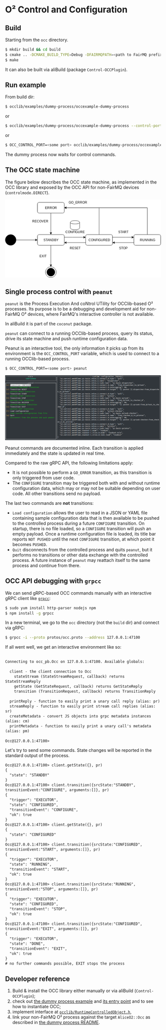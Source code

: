 # O² Control and Configuration

## Build
Starting from the `occ` directory.

```bash
$ mkdir build && cd build
$ cmake .. -DCMAKE_BUILD_TYPE=Debug -DFAIRMQPATH=<path to FairMQ prefix> -DFAIRLOGGERPATH=<path to FairLogger prefix>
$ make
```

It can also be built via aliBuild (package `Control-OCCPlugin`).

## Run example
From build dir:
```bash
$ occlib/examples/dummy-process/occexample-dummy-process
```
or
```bash
$ occlib/examples/dummy-process/occexample-dummy-process --control-port <some port>
```
or
```bash
$ OCC_CONTROL_PORT=<some port> occlib/examples/dummy-process/occexample-dummy-process
```

The dummy process now waits for control commands.

## The OCC state machine

The figure below describes the OCC state machine, as implemented in the OCC library and exposed
by the OCC API for non-FairMQ devices (`controlmode.DIRECT`).

![The OCC state machine](OCCStateMachine-controlmode.DIRECT.png)

## Single process control with `peanut`

`peanut` is the Process Execution And coNtrol UTility for OCClib-based O² processes. Its purpose
is to be a debugging and development aid for non-FairMQ O² devices, where FairMQ's interactive
controller is not available.

In aliBuild it is part of the `coconut` package.

`peanut` can connect to a running OCClib-based process, query its status, drive its state machine
and push runtime configuration data.

Peanut is an interactive tool, the only information it picks up from its environment is the
`OCC_CONTROL_PORT` variable, which is used to connect to a running OCClib-based process.

```bash
$ OCC_CONTROL_PORT=<some port> peanut
```

![Screenshot of peanut](peanut.png)

Peanut commands are documented inline. Each transition is applied immediately and
the state is updated in real time.

Compared to the raw gRPC API, the following limitations apply:
* It is not possible to perform a `GO_ERROR` transition, as this transition is only triggered from
user code.
* The `CONFIGURE` transition may be triggered both with and without runtime configuration data, which
may or may not be suitable depending on user code. All other transitions send no payload.

The last two commands are **not** transitions:
* `Load configuration` allows the user to read in a JSON or YAML file containing sample
configuration data that is then available to be pushed to the controlled process during a future
`CONFIGURE` transition. On startup, there is no file loaded, so a `CONFIGURE` transition will push
an empty payload. Once a runtime configuration file is loaded, its title bar reports `NOT PUSHED`
until the next `CONFIGURE` transition, at which point it becomes `PUSHED`.
* `Quit` disconnects from the controlled process and quits `peanut`, but it performs no transitions
or other data exchange with the controlled process. A future instance of `peanut` may reattach itself
to the same process and continue from there.

## OCC API debugging with `grpcc`

We can send gRPC-based OCC commands manually with an interactive gRPC client
like [`grpcc`](https://github.com/njpatel/grpcc):
```bash
$ sudo yum install http-parser nodejs npm
$ npm install -g grpcc
```

In a new terminal, we go to the `occ` directory (not the `build` dir) and connect via gRPC:
```bash
$ grpcc -i --proto protos/occ.proto --address 127.0.0.1:47100
```

If all went well, we get an interactive environment like so:
```

Connecting to occ_pb.Occ on 127.0.0.1:47100. Available globals:

  client - the client connection to Occ
    stateStream (StateStreamRequest, callback) returns StateStreamReply
    getState (GetStateRequest, callback) returns GetStateReply
    transition (TransitionRequest, callback) returns TransitionReply

  printReply - function to easily print a unary call reply (alias: pr)
  streamReply - function to easily print stream call replies (alias: sr)
  createMetadata - convert JS objects into grpc metadata instances (alias: cm)
  printMetadata - function to easily print a unary call's metadata (alias: pm)

Occ@127.0.0.1:47100>
```

Let's try to send some commands. State changes will be reported in the standard output of the process.
```
Occ@127.0.0.1:47100> client.getState({}, pr)
{
  "state": "STANDBY"
}
Occ@127.0.0.1:47100> client.transition({srcState:"STANDBY", transitionEvent:"CONFIGURE", arguments:[]}, pr)
{
  "trigger": "EXECUTOR",
  "state": "CONFIGURED",
  "transitionEvent": "CONFIGURE",
  "ok": true
}
Occ@127.0.0.1:47100> client.getState({}, pr)
{
  "state": "CONFIGURED"
}
Occ@127.0.0.1:47100> client.transition({srcState:"CONFIGURED", transitionEvent:"START", arguments:[]}, pr)
{
  "trigger": "EXECUTOR",
  "state": "RUNNING",
  "transitionEvent": "START",
  "ok": true
}
Occ@127.0.0.1:47100> client.transition({srcState:"RUNNING", transitionEvent:"STOP", arguments:[]}, pr)
{
  "trigger": "EXECUTOR",
  "state": "CONFIGURED",
  "transitionEvent": "STOP",
  "ok": true
}
Occ@127.0.0.1:47100> client.transition({srcState:"CONFIGURED", transitionEvent:"EXIT", arguments:[]}, pr)
{
  "trigger": "EXECUTOR",
  "state": "DONE",
  "transitionEvent": "EXIT",
  "ok": true
}
# no further commands possible, EXIT stops the process
```

## Developer reference
1. Build & install the OCC library either manually or via aliBuild (`Control-OCCPlugin`);
2. check out [the dummy process example](occlib/examples/dummy-process) and [its entry point](occlib/examples/dummy-process/main.cxx) and to see how to instantiate OCC;
3. implement interface at [`occlib/RuntimeControlledObject.h`](occlib/RuntimeControlledObject.h),
4. link your non-FairMQ O² process against the target `AliceO2::Occ` as described in [the dummy process README](occlib/examples/dummy-process/README.md#standalone-build).
